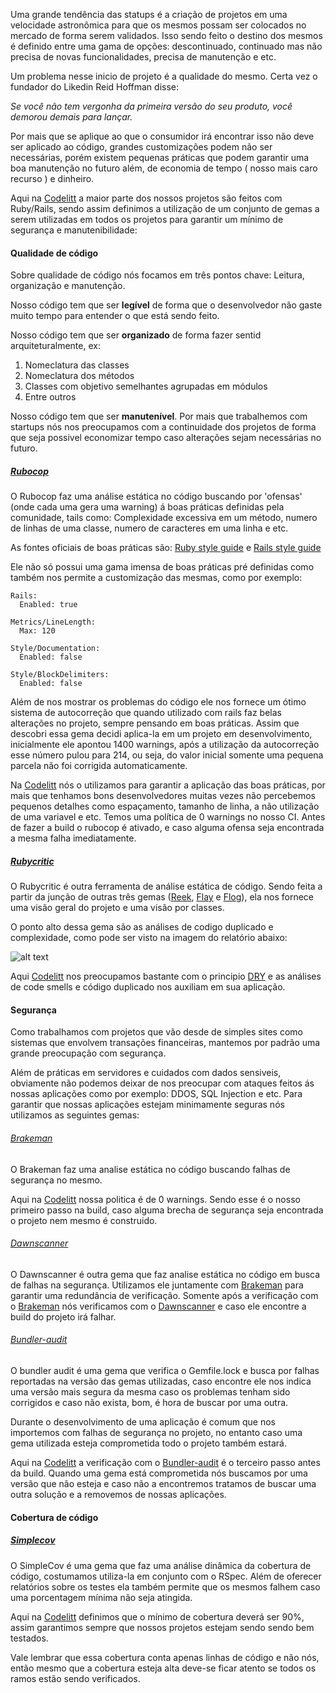 Uma grande tendência das statups é a criação de projetos em uma
velocidade astronômica para que os mesmos possam ser colocados no
mercado de forma serem validados. Isso sendo feito o destino dos mesmos
é definido entre uma gama de opções: descontinuado, continuado mas não
precisa de novas funcionalidades, precisa de manutenção e etc.

Um problema nesse inicio de projeto é a qualidade do mesmo. Certa vez o
fundador do Likedin Reid Hoffman disse:

*Se você não tem vergonha da primeira versão do seu produto, você
demorou demais para lançar.*

Por mais que se aplique ao que o consumidor irá encontrar isso
não deve ser aplicado ao código, grandes customizações podem não ser
necessárias, porém existem pequenas práticas que podem garantir uma boa
manutenção no futuro além, de  economia de tempo ( nosso mais caro recurso ) e
dinheiro.

Aqui na [Codelitt](codelitt.com) a maior parte dos nossos projetos são
feitos com Ruby/Rails, sendo assim definimos a utilização de um conjunto
 de gemas a serem utilizadas em todos os projetos para garantir um mínimo de
segurança e manutenibilidade:

#### Qualidade de código

Sobre qualidade de código nós focamos em três pontos chave: Leitura,
organização e manutenção.

Nosso código tem que ser **legível** de forma que o desenvolvedor não gaste
muito tempo para entender o que está sendo feito.

Nosso código tem que ser **organizado** de forma fazer sentid
 arquiteturalmente, ex:

  1. Nomeclatura das classes
  2. Nomeclatura dos métodos
  3. Classes com objetivo semelhantes agrupadas em módulos
  4. Entre outros

Nosso código tem que ser **manutenível**. Por mais que trabalhemos com
startups nós nos preocupamos com a continuidade dos projetos de forma
que seja possivel economizar tempo caso alterações sejam necessárias no
futuro.

##### [Rubocop](https://github.com/bbatsov/rubocop)

O Rubocop faz uma análise estática no código buscando por 'ofensas' 
(onde cada uma gera uma warning) á boas práticas definidas pela comunidade,
tails como: Complexidade excessiva em um método, numero de linhas de uma 
classe, numero de caracteres em uma linha e etc.

As fontes oficiais de boas práticas são: [Ruby style
guide](https://github.com/bbatsov/ruby-style-guide) e [Rails style
guide](https://github.com/bbatsov/rails-style-guide)

Ele não só possui uma gama imensa de boas práticas pré definidas como
também nos permite a customização das mesmas, como por exemplo: 

```
Rails:
  Enabled: true

Metrics/LineLength:
  Max: 120

Style/Documentation:
  Enabled: false

Style/BlockDelimiters:
  Enabled: false
```

Além de nos mostrar os problemas do código ele nos fornece um ótimo
sistema de autocorreção que quando utilizado com rails faz belas
alterações no projeto, sempre pensando em boas práticas. Assim que 
descobri essa gema decidi aplica-la em um projeto em desenvolvimento,
inicialmente ele apontou 1400 warnings, após a utilização da 
autocorreção  esse número pulou para 214, ou seja, do valor inicial 
somente uma pequena parcela não foi corrigida automaticamente.

Na [Codelitt](codelitt.com) nós o utilizamos para garantir a aplicação
das boas práticas, por mais que tenhamos bons desenvolvedores muitas
vezes não percebemos pequenos detalhes como espaçamento, tamanho de linha,
a não utilização de uma variavel e etc. Temos uma política de 0 warnings 
no nosso CI. Antes de fazer a build o rubocop é ativado, e caso alguma ofensa
seja encontrada a mesma falha imediatamente.

##### [Rubycritic](https://github.com/whitesmith/rubycritic)

O Rubycritic é outra ferramenta de análise estática de código. Sendo
feita a partir da junção de outras três gemas
 ([Reek](https://github.com/troessner/reek),
 [Flay](https://github.com/seattlerb/flay) e
 [Flog](https://github.com/seattlerb/flog)), ela nos
fornece uma visão geral do projeto e uma visão por classes.

O ponto alto dessa gema são as análises de codigo duplicado e
complexidade, como pode ser visto na imagem do relatório abaixo:

![alt text](http://www.clipular.com/c/5227312822353920.png?k=xKPmaAjaIBnIg-ZwOJoLbZVlQZ8
"Ruby Critics image example")

Aqui [Codelitt](codelitt.com) nos preocupamos bastante com o principio
[DRY](https://en.wikipedia.org/wiki/Don%27t_repeat_yourself) e
as análises de code smells e código duplicado nos auxiliam 
em sua aplicação.

#### Segurança

Como trabalhamos com projetos que vão desde de simples sites como sistemas
que envolvem transações financeiras, mantemos por padrão uma grande
preocupação com segurança.

Além de práticas em servidores e cuidados com dados sensiveis, obviamente
não podemos deixar de nos preocupar com ataques feitos ás nossas aplicações
como por exemplo: DDOS, SQL Injection e etc. Para garantir que
nossas aplicações estejam minimamente seguras nós utilizamos as seguintes
gemas:

###### [Brakeman](https://github.com/presidentbeef/brakeman)

O Brakeman faz uma analise estática no código buscando falhas de segurança
no mesmo.

Aqui na [Codelitt](codelitt.com) nossa politica é de 0 warnings. Sendo
esse é o nosso primeiro passo na build, caso alguma brecha de segurança
seja encontrada o projeto nem mesmo é construido.

###### [Dawnscanner](https://github.com/thesp0nge/dawnscanner)

O Dawnscanner é outra gema que faz analise estática no código em busca
de falhas na segurança.
Utilizamos ele juntamente com [Brakeman](https://github.com/presidentbeef/brakeman)
para garantir uma redundância de verificação.
Somente após a verificação com o [Brakeman](https://github.com/presidentbeef/brakeman) 
nós verificamos com o [Dawnscanner](https://github.com/thesp0nge/dawnscanner)
e caso ele encontre a build do projeto irá falhar.

###### [Bundler-audit](https://github.com/rubysec/bundler-audit)

O bundler audit é uma gema que verifica o Gemfile.lock e busca por falhas
reportadas na versão das gemas utilizadas, caso encontre ele nos indica
uma versão mais segura da mesma caso os problemas tenham sido corrigidos
e caso não exista, bom, é hora de buscar por uma outra. 

Durante o desenvolvimento de uma aplicação é comum que nos importemos 
com falhas de segurança no projeto, no entanto caso uma gema utilizada esteja 
comprometida todo o projeto também estará.

Aqui na [Codelitt](codelitt.com) a verificação com o 
[Bundler-audit](https://github.com/rubysec/bundler-audit) é o terceiro passo
antes da build. Quando uma gema está comprometida nós buscamos por uma versão
que não esteja e caso não a encontremos tratamos de buscar uma outra solução e
a removemos de nossas aplicações.

#### Cobertura de código

##### [Simplecov](https://github.com/colszowka/simplecov)

O SimpleCov é uma gema que faz uma análise dinâmica da cobertura de
código, costumamos utiliza-la em conjunto com o RSpec. Além de oferecer
relatórios sobre os testes ela também permite que os mesmos falhem caso
uma porcentagem mínima não seja atingida.

Aqui na [Codelitt](codelitt.com) definimos que o mínimo de cobertura
deverá ser 90%, assim garantimos sempre que nossos projetos estejam
sendo sendo bem testados.

Vale lembrar que essa cobertura conta apenas linhas de código e não
nós, então mesmo que a cobertura esteja alta deve-se ficar atento se
todos os ramos estão sendo verificados.

